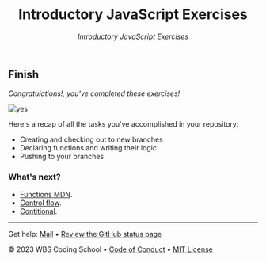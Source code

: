 <header>

<!--
  <<< Author notes: Course header >>>
  Read <https://skills.github.com/quickstart> for more information about how to build courses using this template.
  Include a 1280×640 image, course name in sentence case, and a concise description in emphasis.
  In your repository settings: enable template repository, add your 1280×640 social image, auto delete head branches.
  Next to "About", add description & tags; disable releases, packages, & environments.
  Add your open source license, GitHub uses the MIT license.
-->

# Introductory JavaScript Exercises

_Introductory JavaScript Exercises_

</header>

## Finish

_Congratulations!, you've completed these exercises!_

![yes](https://media1.tenor.com/m/xBCjoy1VnPUAAAAd/ken-dance.gif)

Here's a recap of all the tasks you've accomplished in your repository:

- Creating and checking out to new branches
- Declaring functions and writing their logic
- Pushing to your branches

### What's next?

- [Functions MDN](https://developer.mozilla.org/en-US/docs/Web/JavaScript/Reference/Functions).
- [Control flow](https://developer.mozilla.org/en-US/docs/Glossary/Control_flow).
- [Contitional](https://developer.mozilla.org/en-US/docs/Glossary/Conditional).

<footer>

<!--
  <<< Author notes: Footer >>>
  Add a link to get support, GitHub status page, code of conduct, license link.
-->

---

Get help: [Mail](mailto:jorge.paul@wbscodingschool.com) &bull; [Review the GitHub status page](https://www.githubstatus.com/)

&copy; 2023 WBS Coding School &bull; [Code of Conduct](https://www.contributor-covenant.org/version/2/1/code_of_conduct/code_of_conduct.md) &bull; [MIT License](https://gh.io/mit)

</footer>
